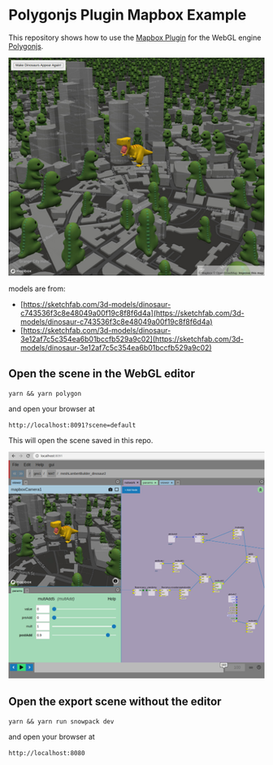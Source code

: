 # Polygonjs Plugin Mapbox Example

This repository shows how to use the [Mapbox Plugin](https://github.com/polygonjs/plugin-mapbox) for the WebGL engine [Polygonjs](https://github.com/polygonjs/polygonjs).

![scene with 3D objects above a map](https://github.com/polygonjs/example-plugin-mapbox/blob/main/doc/mapbox_examples.jpg?raw=true)

models are from:

- [https://sketchfab.com/3d-models/dinosaur-c743536f3c8e48049a00f19c8f8f6d4a](https://sketchfab.com/3d-models/dinosaur-c743536f3c8e48049a00f19c8f8f6d4a)
- [https://sketchfab.com/3d-models/dinosaur-3e12af7c5c354ea6b01bccfb529a9c02](https://sketchfab.com/3d-models/dinosaur-3e12af7c5c354ea6b01bccfb529a9c02)
## Open the scene in the WebGL editor

`yarn && yarn polygon`

and open your browser at

`http://localhost:8091?scene=default`

This will open the scene saved in this repo.

![mapbox plugin from Polygonjs node-based Editor](https://github.com/polygonjs/example-plugin-mapbox/blob/main/doc/mapbox_example_in_editor.jpg?raw=true)

## Open the export scene without the editor

`yarn && yarn run snowpack dev`

and open your browser at

`http://localhost:8080`

